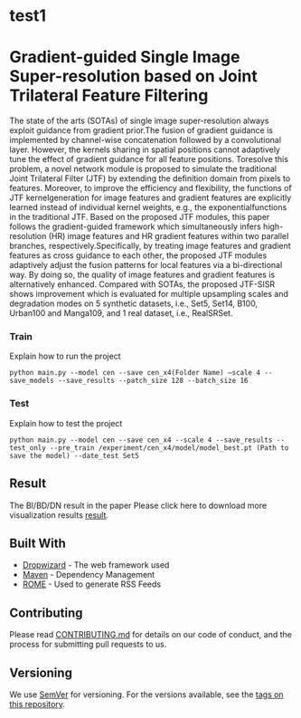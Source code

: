 # test1
# Gradient-guided Single Image Super-resolution based on Joint Trilateral Feature Filtering

The state of the arts (SOTAs) of single image super-resolution always exploit guidance from gradient prior.The fusion of gradient guidance is implemented by channel-wise concatenation followed by a convolutional layer. However,
the kernels sharing in spatial positions cannot adaptively tune the effect of gradient guidance for all feature positions. Toresolve this problem, a novel network module is proposed to
simulate the traditional Joint Trilateral Filter (JTF) by extending the definition domain from pixels to features. Moreover, to improve the efficiency and flexibility, the functions of JTF kernelgeneration for image features and gradient features are explicitly
learned instead of individual kernel weights, e.g., the exponentialfunctions in the traditional JTF. Based on the proposed JTF modules, this paper follows the gradient-guided framework which
simultaneously infers high-resolution (HR) image features and HR gradient features within two parallel branches, respectively.Specifically, by treating image features and gradient features
as cross guidance to each other, the proposed JTF modules adaptively adjust the fusion patterns for local features via a bi-directional way. By doing so, the quality of image features
and gradient features is alternatively enhanced. Compared with SOTAs, the proposed JTF-SISR shows improvement which is evaluated for multiple upsampling scales and degradation modes
on 5 synthetic datasets, i.e., Set5, Set14, B100, Urban100 and Manga109, and 1 real dataset, i.e., RealSRSet. 

### Train

Explain how to run the project

```
python main.py --model cen --save cen_x4(Folder Name) –scale 4 --save_models --save_results --patch_size 128 --batch_size 16
```

### Test

Explain how to test the project

```
python main.py --model cen --save cen_x4 --scale 4 --save_results --test_only --pre_train /experiment/cen_x4/model/model_best.pt (Path to save the model) --date_test Set5
```


## Result

The BI/BD/DN result in the paper
Please click here to download more visualization results [result](https://drive.google.com/drive/folders/1FnKew6XgPcoQawIG9r95vqQAV9-ghJQ1?usp=sharing). 

## Built With

* [Dropwizard](http://www.dropwizard.io/1.0.2/docs/) - The web framework used
* [Maven](https://maven.apache.org/) - Dependency Management
* [ROME](https://rometools.github.io/rome/) - Used to generate RSS Feeds

## Contributing

Please read [CONTRIBUTING.md](https://gist.github.com/PurpleBooth/b24679402957c63ec426) for details on our code of conduct, and the process for submitting pull requests to us.

## Versioning

We use [SemVer](http://semver.org/) for versioning. For the versions available, see the [tags on this repository](https://github.com/your/project/tags). 


